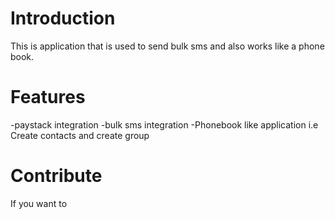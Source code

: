 # Introduction 
This is application that is used to send bulk sms and also works like a phone book.

# Features
-paystack integration
-bulk sms integration
-Phonebook like application i.e Create contacts and create group


# Contribute
If you want to
